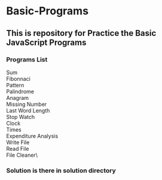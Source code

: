 # Basic-Programs
## This is repository for Practice the Basic JavaScript Programs

### Programs List
Sum\
Fibonnaci\
Pattern\
Palindrome\
Anagram\
Missing Number\
Last Word Length\
Stop Watch\
Clock\
Times\
Expenditure Analysis\
Write File\
Read File\
File Cleaner\

### Solution is there in solution directory


